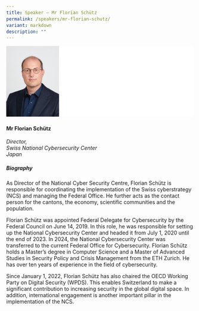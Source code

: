 ```yaml
---
title: Speaker – Mr Florian Schütz
permalink: /speakers/mr-florian-schutz/
variant: markdown
description: ""
---
```

![](/images/2025%20speakers/Florian_Schu_tz.png)
#### **Mr Florian Schütz**

*Director, <br> Swiss National Cybersecurity Center<br>Japan*

##### **Biography**
As Director of the National Cyber Security Centre, Florian Schütz is responsible for coordinating the implementation of the Swiss cyberstrategy (NCS) and managing the Federal Office. He further acts as the contact person for the cantons, the economy, scientific communities and the population.

Florian Schütz was appointed Federal Delegate for Cybersecurity by the Federal Council on June 14, 2019. In
this role, he was responsible for setting up the National Cybersecurity Center and headed it from July 1, 2020
until the end of 2023. In 2024, the National Cybersecurity Center was transferred to the current Federal Office
for Cybersecurity. Florian Schütz holds a Master’s degree in Computer Science and a Master of Advanced
Studies in Security Policy and Crisis Management from the ETH Zurich. He has over ten years of experience in
the field of cybersecurity.

Since January 1, 2022, Florian Schütz has also chaired the OECD Working Party on Digital Security (WPDS).
This enables Switzerland to make a significant contribution to increasing security in the global digital space. In
addition, international engagement is another important pillar in the implementation of the NCS.